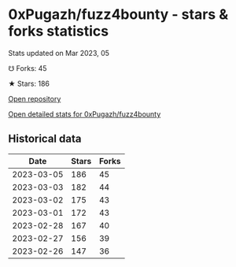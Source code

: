 # 0xPugazh/fuzz4bounty - stars & forks statistics

Stats updated on Mar 2023, 05

☋ Forks: 45

★ Stars: 186

[Open repository](https://github.com/0xPugazh/fuzz4bounty)

[Open detailed stats for 0xPugazh/fuzz4bounty](https://reviewgithub.com/rep/0xPugazh/fuzz4bounty)

## Historical data
| Date | Stars | Forks |
|------|-------|-------|
| 2023-03-05 | 186 | 45 | 
| 2023-03-03 | 182 | 44 | 
| 2023-03-02 | 175 | 43 | 
| 2023-03-01 | 172 | 43 | 
| 2023-02-28 | 167 | 40 | 
| 2023-02-27 | 156 | 39 | 
| 2023-02-26 | 147 | 36 | 

